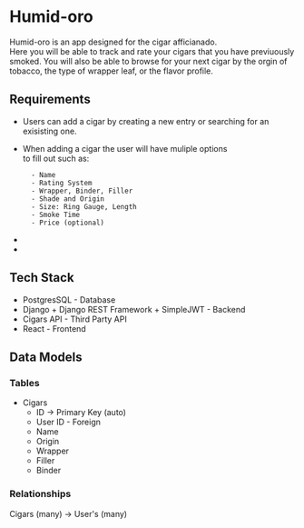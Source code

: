 # Humid-oro
Humid-oro is an app designed for the cigar afficianado. \
Here you will be able to track and rate your cigars that you have previuously smoked. You will also be able to browse for your next cigar by the orgin of tobacco, the type of wrapper leaf, or the flavor profile.

## Requirements
- Users can add a cigar by creating a new entry or searching for an exisisting one.
- When adding a cigar the user will have muliple options\
 to fill out such as:
        
        - Name
        - Rating System
        - Wrapper, Binder, Filler
        - Shade and Origin
        - Size: Ring Gauge, Length
        - Smoke Time
        - Price (optional)
- 
- 

## Tech Stack

- PostgresSQL - Database
- Django + Django REST Framework + SimpleJWT - Backend
- Cigars API - Third Party API
- React - Frontend

## Data Models

### Tables
- Cigars
    - ID -> Primary Key (auto)
    - User ID - Foreign
    - Name
    - Origin
    - Wrapper
    - Filler
    - Binder

### Relationships
Cigars (many) -> User's (many)